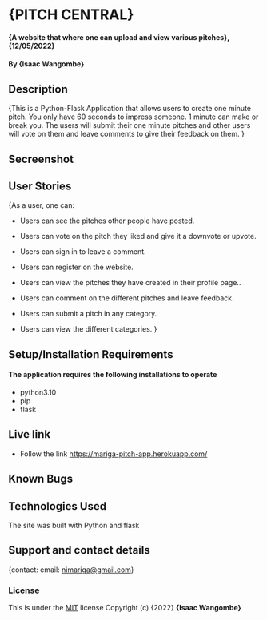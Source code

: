 # {PITCH CENTRAL}
#### {A website that where one can upload and view various pitches}, {12/05/2022}
#### By **{Isaac Wangombe}**
## Description
{This is a Python-Flask Application that allows users to create one minute pitch. You only have 60 seconds to impress someone. 1 minute can make or break you.
The users will submit their one minute pitches and other users will vote on them and leave comments to give their feedback on them.
}

## Secreenshot


## User Stories 
{As a user, one can:
- Users can see the pitches other people have posted.

- Users can vote on the pitch they liked and give it a downvote or upvote.

- Users can sign in to leave a comment.

- Users can register on the website.

- Users can view the pitches they have created in their profile page..

- Users can comment on the different pitches and leave feedback. 

- Users can submit a pitch in any category. 

- Users can view the different categories. 
}



## Setup/Installation Requirements

#### The application requires the following installations to operate 
* python3.10
* pip
* flask

## Live link
* Follow the link https://mariga-pitch-app.herokuapp.com/
## Known Bugs

## Technologies Used
The site was built with Python and flask
## Support and contact details
{contact: email: nimariga@gmail.com}
### License
This is under the [MIT](licence) license
Copyright (c) {2022} **{Isaac Wangombe}**
